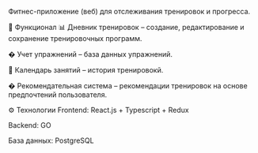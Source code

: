 Фитнес-приложение (веб) для отслеживания тренировок и прогресса.

🚀 Функционал
📊 Дневник тренировок – создание, редактирование и сохранение тренировочных программ.

� Учет упражнений – база данных упражнений.

📅 Календарь занятий – история тренировокй.

� Рекомендательная система – рекомендации тренировок на основе предпочтений пользователя.

⚙️ Технологии
Frontend: React.js + Typescript + Redux

Backend: GO

База данных: PostgreSQL
